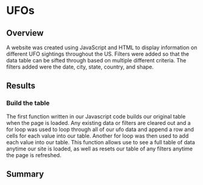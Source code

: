 # UFOs
## Overview
  A website was created using JavaScript and HTML to display information on different UFO sightings throughout the US. Filters were added so that the data table can be sifted through based on multiple different criteria. The filters added were the date, city, state, country, and shape.   
## Results
### Build the table
  The first function written in our Javascript code builds our original table when the page is loaded. Any existing data or filters are cleared out and a for loop was used to loop through all of our ufo data and append a row and cells for each value into our table. Another for loop was then used to add each value into our table. This function allows use to see a full table of data anytime our site is loaded, as well as resets our table of any filters anytime the page is refreshed.  
## Summary
